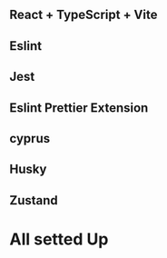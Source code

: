 ## React + TypeScript + Vite
## Eslint
## Jest
## Eslint Prettier Extension
## cyprus
## Husky
## Zustand

# All setted Up
